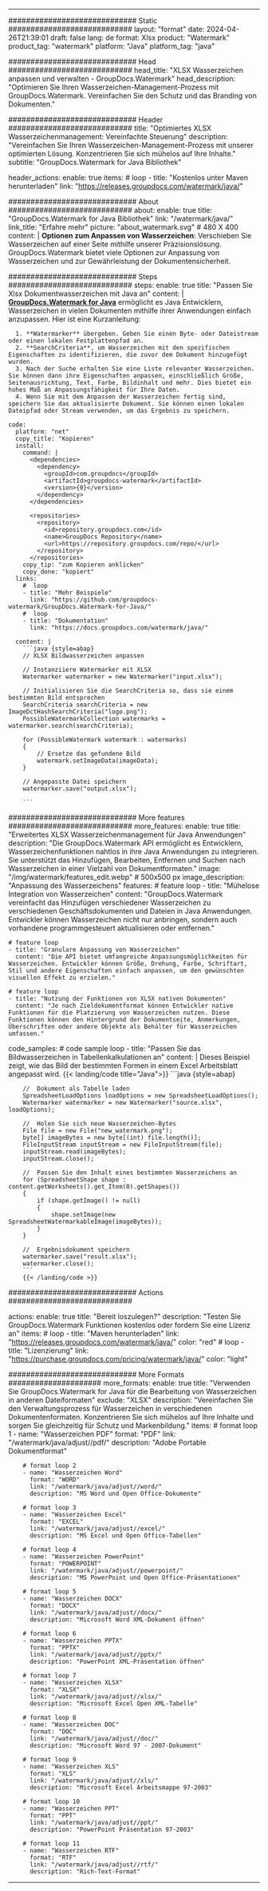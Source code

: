 
---
############################# Static ############################
layout: "format"
date:  2024-04-26T21:39:01
draft: false
lang: de
format: Xlsx
product: "Watermark"
product_tag: "watermark"
platform: "Java"
platform_tag: "java"

############################# Head ############################
head_title: "XLSX Wasserzeichen anpassen und verwalten - GroupDocs.Watermark"
head_description: "Optimieren Sie Ihren Wasserzeichen-Management-Prozess mit GroupDocs.Watermark. Vereinfachen Sie den Schutz und das Branding von Dokumenten."

############################# Header ############################
title: "Optimiertes XLSX Wasserzeichenmanagement: Vereinfachte Steuerung" 
description: "Vereinfachen Sie Ihren Wasserzeichen-Management-Prozess mit unserer optimierten Lösung. Konzentrieren Sie sich mühelos auf Ihre Inhalte."
subtitle: "GroupDocs.Watermark for Java Bibliothek" 

header_actions:
  enable: true
  items:
    #  loop
    - title: "Kostenlos unter Maven herunterladen"
      link: "https://releases.groupdocs.com/watermark/java/"
      
############################# About ############################
about:
    enable: true
    title: "GroupDocs.Watermark for Java Bibliothek"
    link: "/watermark/java/"
    link_title: "Erfahre mehr"
    picture: "about_watermark.svg" # 480 X 400
    content: |
       **Optionen zum Anpassen von Wasserzeichen**: Verschieben Sie Wasserzeichen auf einer Seite mithilfe unserer Präzisionslösung. GroupDocs.Watermark bietet viele Optionen zur Anpassung von Wasserzeichen und zur Gewährleistung der Dokumentensicherheit.

############################# Steps ############################
steps:
    enable: true
    title: "Passen Sie Xlsx Dokumentwasserzeichen mit Java an"
    content: |
      **[GroupDocs.Watermark for Java](https://products.groupdocs.com/watermark/java/)** ermöglicht es Java Entwicklern, Wasserzeichen in vielen Dokumenten mithilfe ihrer Anwendungen einfach anzupassen. Hier ist eine Kurzanleitung:
      
      1. **Watermarker** übergeben. Geben Sie einen Byte- oder Dateistream oder einen lokalen Festplattenpfad an.
      2. **SearchCriteria**, um Wasserzeichen mit den spezifischen Eigenschaften zu identifizieren, die zuvor dem Dokument hinzugefügt wurden.
      3. Nach der Suche erhalten Sie eine Liste relevanter Wasserzeichen. Sie können dann ihre Eigenschaften anpassen, einschließlich Größe, Seitenausrichtung, Text, Farbe, Bildinhalt und mehr. Dies bietet ein hohes Maß an Anpassungsfähigkeit für Ihre Daten.
      4. Wenn Sie mit dem Anpassen der Wasserzeichen fertig sind, speichern Sie das aktualisierte Dokument. Sie können einen lokalen Dateipfad oder Stream verwenden, um das Ergebnis zu speichern.
   
    code:
      platform: "net"
      copy_title: "Kopieren"
      install:
        command: |
          <dependencies>
            <dependency>
              <groupId>com.groupdocs</groupId>
              <artifactId>groupdocs-watermark</artifactId>
              <version>{0}</version>
            </dependency>
          </dependencies>

          <repositories>
            <repository>
              <id>repository.groupdocs.com</id>
              <name>GroupDocs Repository</name>
              <url>https://repository.groupdocs.com/repo/</url>
            </repository>
          </repositories>
        copy_tip: "zum Kopieren anklicken"
        copy_done: "kopiert"
      links:
        #  loop
        - title: "Mehr Beispiele"
          link: "https://github.com/groupdocs-watermark/GroupDocs.Watermark-for-Java/"
        #  loop
        - title: "Dokumentation"
          link: "https://docs.groupdocs.com/watermark/java/"
          
      content: |
        ```java {style=abap}
        // XLSX Bildwasserzeichen anpassen

        // Instanziiere Watermarker mit XLSX
        Watermarker watermarker = new Watermarker("input.xlsx");
        
        // Initialisieren Sie die SearchCriteria so, dass sie einem bestimmten Bild entsprechen
        SearchCriteria searchCriteria = new ImageDctHashSearchCriteria("logo.png");
        PossibleWatermarkCollection watermarks = watermarker.search(searchCriteria);

        for (PossibleWatermark watermark : watermarks)
        {
            // Ersetze das gefundene Bild
            watermark.setImageData(imageData);
        }

        // Angepasste Datei speichern
        watermarker.save("output.xlsx");
        
        ```
        
############################# More features ############################
more_features:
  enable: true
  title: "Erweitertes XLSX Wasserzeichenmanagement für Java Anwendungen"
  description: "Die GroupDocs.Watermark API ermöglicht es Entwicklern, Wasserzeichenfunktionen nahtlos in ihre Java Anwendungen zu integrieren. Sie unterstützt das Hinzufügen, Bearbeiten, Entfernen und Suchen nach Wasserzeichen in einer Vielzahl von Dokumentformaten."
  image: "/img/watermark/features_edit.webp" # 500x500 px
  image_description: "Anpassung des Wasserzeichens"
  features:
    # feature loop
    - title: "Mühelose Integration von Wasserzeichen"
      content: "GroupDocs.Watermark vereinfacht das Hinzufügen verschiedener Wasserzeichen zu verschiedenen Geschäftsdokumenten und Dateien in Java Anwendungen. Entwickler können Wasserzeichen nicht nur anbringen, sondern auch vorhandene programmgesteuert aktualisieren oder entfernen."

    # feature loop
    - title: "Granulare Anpassung von Wasserzeichen"
      content: "Die API bietet umfangreiche Anpassungsmöglichkeiten für Wasserzeichen. Entwickler können Größe, Drehung, Farbe, Schriftart, Stil und andere Eigenschaften einfach anpassen, um den gewünschten visuellen Effekt zu erzielen."

    # feature loop
    - title: "Nutzung der Funktionen von XLSX nativen Dokumenten"
      content: "Je nach Zieldokumentformat können Entwickler native Funktionen für die Platzierung von Wasserzeichen nutzen. Diese Funktionen können den Hintergrund der Dokumentseite, Anmerkungen, Überschriften oder andere Objekte als Behälter für Wasserzeichen umfassen."
      
  code_samples:
    # code sample loop
    - title: "Passen Sie das Bildwasserzeichen in Tabellenkalkulationen an"
      content: |
        Dieses Beispiel zeigt, wie das Bild der bestimmten Formen in einem Excel Arbeitsblatt angepasst wird.
        {{< landing/code title="Java">}}
        ```java {style=abap}
        
        //  Dokument als Tabelle laden
        SpreadsheetLoadOptions loadOptions = new SpreadsheetLoadOptions();
        Watermarker watermarker = new Watermarker("source.xlsx", loadOptions);

        //  Holen Sie sich neue Wasserzeichen-Bytes
        File file = new File("new_watermark.png");
        byte[] imageBytes = new byte[(int) file.length()];
        FileInputStream inputStream = new FileInputStream(file);
        inputStream.read(imageBytes);
        inputStream.close();

        //  Passen Sie den Inhalt eines bestimmten Wasserzeichens an
        for (SpreadsheetShape shape : content.getWorksheets().get_Item(0).getShapes())
        {
            if (shape.getImage() != null)
            {
                shape.setImage(new SpreadsheetWatermarkableImage(imageBytes));
            }
        }

        //  Ergebnisdokument speichern
        watermarker.save("result.xlsx");
        watermarker.close();
        ```
        {{< /landing/code >}}


############################# Actions ############################

actions:
  enable: true
  title: "Bereit loszulegen?"
  description: "Testen Sie GroupDocs.Watermark Funktionen kostenlos oder fordern Sie eine Lizenz an"
  items:
    #  loop
    - title: "Maven herunterladen"
      link: "https://releases.groupdocs.com/watermark/java/"
      color: "red"
        #  loop
    - title: "Lizenzierung"
      link: "https://purchase.groupdocs.com/pricing/watermark/java/"
      color: "light"


############################# More Formats #####################
more_formats:
    enable: true
    title: "Verwenden Sie GroupDocs.Watermark for Java für die Bearbeitung von Wasserzeichen in anderen Dateiformaten"
    exclude: "XLSX"
    description: "Vereinfachen Sie den Verwaltungsprozess für Wasserzeichen in verschiedenen Dokumentenformaten. Konzentrieren Sie sich mühelos auf Ihre Inhalte und sorgen Sie gleichzeitig für Schutz und Markenbildung."
    items: 
        # format loop 1
        - name: "Wasserzeichen PDF"
          format: "PDF"
          link: "/watermark/java/adjust//pdf/"
          description: "Adobe Portable Dokumentformat"

        # format loop 2
        - name: "Wasserzeichen Word"
          format: "WORD"
          link: "/watermark/java/adjust//word/"
          description: "MS Word und Open Office-Dokumente"
          
        # format loop 3
        - name: "Wasserzeichen Excel"
          format: "EXCEL"
          link: "/watermark/java/adjust//excel/"
          description: "MS Excel und Open Office-Tabellen"

        # format loop 4
        - name: "Wasserzeichen PowerPoint"
          format: "POWERPOINT"
          link: "/watermark/java/adjust//powerpoint/"
          description: "MS PowerPoint und Open Office-Präsentationen"

        # format loop 5
        - name: "Wasserzeichen DOCX"
          format: "DOCX"
          link: "/watermark/java/adjust//docx/"
          description: "Microsoft Word XML-Dokument öffnen"
          
        # format loop 6
        - name: "Wasserzeichen PPTX"
          format: "PPTX"
          link: "/watermark/java/adjust//pptx/"
          description: "PowerPoint XML-Präsentation öffnen"
          
        # format loop 7
        - name: "Wasserzeichen XLSX"
          format: "XLSX"
          link: "/watermark/java/adjust//xlsx/"
          description: "Microsoft Excel Open XML-Tabelle"

        # format loop 8
        - name: "Wasserzeichen DOC"
          format: "DOC"
          link: "/watermark/java/adjust//doc/"
          description: "Microsoft Word 97 - 2007-Dokument"

        # format loop 9
        - name: "Wasserzeichen XLS"
          format: "XLS"
          link: "/watermark/java/adjust//xls/"
          description: "Microsoft Excel Arbeitsmappe 97-2003"

        # format loop 10
        - name: "Wasserzeichen PPT"
          format: "PPT"
          link: "/watermark/java/adjust//ppt/"
          description: "PowerPoint Präsentation 97-2003"

        # format loop 11
        - name: "Wasserzeichen RTF"
          format: "RTF"
          link: "/watermark/java/adjust//rtf/"
          description: "Rich-Text-Format"

---